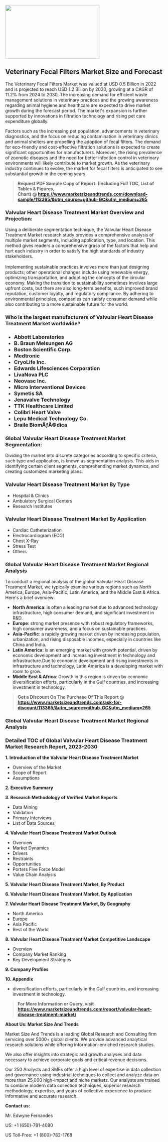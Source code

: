 <p><img class="alignnone size-medium wp-image-20088" src="https://ffe5etoiles.com/wp-content/uploads/2024/12/MST1-300x171.png" alt="" width="300" height="171" /></p><h2>Veterinary Fecal Filters Market Size and Forecast</h2><p>The Veterinary Fecal Filters Market was valued at USD 0.5 Billion in 2022 and is projected to reach USD 1.2 Billion by 2030, growing at a CAGR of 11.2% from 2024 to 2030. The increasing demand for efficient waste management solutions in veterinary practices and the growing awareness regarding animal hygiene and healthcare are expected to drive market growth during the forecast period. The market's expansion is further supported by innovations in filtration technology and rising pet care expenditure globally.</p><p>Factors such as the increasing pet population, advancements in veterinary diagnostics, and the focus on reducing contamination in veterinary clinics and animal shelters are propelling the adoption of fecal filters. The demand for eco-friendly and cost-effective filtration solutions is expected to create significant opportunities for manufacturers. Moreover, the rising prevalence of zoonotic diseases and the need for better infection control in veterinary environments will likely contribute to market growth. As the veterinary industry continues to evolve, the market for fecal filters is anticipated to see substantial growth in the coming years.</p></p><blockquote id="" class=""><strong>Request PDF Sample Copy of Report: (Including Full TOC, List of Tables &amp; Figures, Chart)&nbsp;@&nbsp;<strong><a href="https://www.marketsizeandtrends.com/download-sample/113365/&utm_source=github-GC&utm_medium=265" target="_blank">https://www.marketsizeandtrends.com/download-sample/113365/&utm_source=github-GC&utm_medium=265</a></strong></strong></blockquote><h3 id="" class="">Valvular Heart Disease Treatment Market&nbsp;Overview and Projection:</h3><p id="" class="">Using a deliberate segmentation technique, the Valvular Heart Disease Treatment Market research study provides a comprehensive analysis of multiple market segments, including application, type, and location. This method gives readers a comprehensive grasp of the factors that help and hurt each industry in order to satisfy the high standards of industry stakeholders. <br /> <br />Implementing sustainable practices involves more than just designing products; other operational changes include using renewable energy, optimizing transportation, and adopting the concepts of the circular economy. Making the transition to sustainability sometimes involves large upfront costs, but there are also long-term benefits, such improved brand reputation, customer loyalty, and regulatory compliance. By adhering to environmental principles, companies can satisfy consumer demand while also contributing to a more sustainable future for the world.</p><h3 id="" class="">Who is the largest manufacturers of&nbsp;Valvular Heart Disease Treatment Market worldwide?</h3><h3 class=""><p><ul><li>Abbott Laboratories </li><li> B. Braun Melsungen AG </li><li> Boston Scientific Corp. </li><li> Medtronic </li><li> CryoLife Inc. </li><li> Edwards Lifesciences Corporation </li><li> LivaNova PLC </li><li> Neovasc Inc. </li><li> Micro Interventional Devices </li><li> Symetis SA </li><li> Jenavalve Technology </li><li> TTK Healthcare Limited </li><li> Colibri Heart Valve </li><li> Lepu Medical Technology Co. </li><li> Braile BiomÃƒÂ©dica</li></ul></p></h3><h3 id="" class="">Global&nbsp;Valvular Heart Disease Treatment Market Segmentation:</h3><p id="" class="">Dividing the market into discrete categories according to specific criteria, such type and application, is known as segmentation analysis. This aids in identifying certain client segments, comprehending market dynamics, and creating customized marketing plans.</p><h3 id="" class="">Valvular Heart Disease Treatment Market&nbsp;By Type</h3><p><p><ul><li>Hospital & Clinics </li><li> Ambulatory Surgical Centers </li><li> Research Institutes</p></li></ul></p></p><h3 id="" class="">Valvular Heart Disease Treatment Market&nbsp;By Application</h3><p class=""><p><ul><li>Cardiac Catheterization </li><li> Electrocardiogram (ECG) </li><li> Chest X-Ray </li><li> Stress Test </li><li> Others</li></ul></p></p><h3 id="" class="">Global Valvular Heart Disease Treatment Market Regional Analysis</h3><p id="" class="">To conduct a regional analysis of the global Valvular Heart Disease Treatment Market, we typically examine various regions such as North America, Europe, Asia-Pacific, Latin America, and the Middle East &amp; Africa. Here's a brief overview:</p><ul><li><strong>North America</strong>: is often a leading market due to advanced technology infrastructure, high consumer demand, and significant investment in R&amp;D.</li><li><strong>Europe</strong>: strong market presence with robust regulatory frameworks, high consumer awareness, and a focus on sustainable practices.</li><li><strong>Asia-Pacific</strong>: a rapidly growing market driven by increasing population, urbanization, and rising disposable incomes, especially in countries like China and India.</li><li><strong>Latin America</strong>: is an emerging market with growth potential, driven by economic development and increasing investment in technology and infrastructure.Due to economic development and rising investments in infrastructure and technology, Latin America is a developing market with room to grow.</li><li><strong>Middle East &amp; Africa</strong>: Growth in this region is driven by economic diversification efforts, particularly in the Gulf countries, and increasing investment in technology.</li></ul><blockquote id="" class=""><strong>Get a Discount On The Purchase Of This Report @ <strong><a href="https://www.marketsizeandtrends.com/ask-for-discount/113365/&utm_source=github-GC&utm_medium=265" target="_blank">https://www.marketsizeandtrends.com/ask-for-discount/113365/&utm_source=github-GC&utm_medium=265</a></strong></strong></blockquote><h3 id="" class="">Global Valvular Heart Disease Treatment Market Regional Analysis</h3><h3 id="" class="">Detailed TOC of Global Valvular Heart Disease Treatment Market Research Report, 2023-2030</h3><p id="" class=""><strong>1. Introduction of the Valvular Heart Disease Treatment Market</strong></p><ul><li>Overview of the Market</li><li>Scope of Report</li><li>Assumptions</li></ul><p id="" class=""><strong>2. Executive Summary</strong></p><p id="" class=""><strong>3. Research Methodology of Verified Market Reports</strong></p><ul><li>Data Mining</li><li>Validation</li><li>Primary Interviews</li><li>List of Data Sources</li></ul><p id="" class=""><strong>4. Valvular Heart Disease Treatment Market Outlook</strong></p><ul><li>Overview</li><li>Market Dynamics</li><li>Drivers</li><li>Restraints</li><li>Opportunities</li><li>Porters Five Force Model</li><li>Value Chain Analysis</li></ul><p id="" class=""><strong>5. Valvular Heart Disease Treatment Market, By Product</strong></p><p id="" class=""><strong>6. Valvular Heart Disease Treatment Market, By Application</strong></p><p id="" class=""><strong>7. Valvular Heart Disease Treatment Market, By Geography</strong></p><ul><li>North America</li><li>Europe</li><li>Asia Pacific</li><li>Rest of the World</li></ul><p id="" class=""><strong>8. Valvular Heart Disease Treatment Market Competitive Landscape</strong></p><ul><li>Overview</li><li>Company Market Ranking</li><li>Key Development Strategies</li></ul><p id="" class=""><strong>9. Company Profiles</strong></p><p id="" class=""><strong>10. Appendix</strong></p><ul><li>diversification efforts, particularly in the Gulf countries, and increasing investment in technology.</li></ul><blockquote id="" class=""><strong>For More Information or Query, visit <strong><strong><a href="https://www.marketsizeandtrends.com/report/valvular-heart-disease-treatment-market/" target="_blank">https://www.marketsizeandtrends.com/report/valvular-heart-disease-treatment-market/</a></strong></strong></strong></blockquote><p id="" class=""><strong>About Us: Market Size And Trends</strong></p><p id="" class="">Market Size And Trends is a leading Global Research and Consulting firm servicing over 5000+ global clients. We provide advanced analytical research solutions while offering information-enriched research studies.</p><p id="" class="">We also offer insights into strategic and growth analyses and data necessary to achieve corporate goals and critical revenue decisions.</p><p id="" class="">Our 250 Analysts and SMEs offer a high level of expertise in data collection and governance using industrial techniques to collect and analyze data on more than 25,000 high-impact and niche markets. Our analysts are trained to combine modern data collection techniques, superior research methodology, expertise, and years of collective experience to produce informative and accurate research.</p><p id="" class=""><strong>Contact us:</strong></p><p id="" class="">Mr. Edwyne Fernandes</p><p id="" class="">US: +1 (650)-781-4080</p><p id="" class="">US Toll-Free: +1 (800)-782-1768</p>
